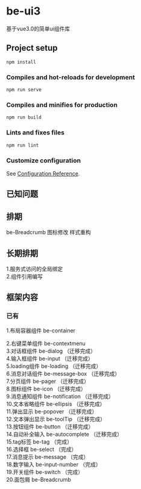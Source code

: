 # be-ui3

基于vue3.0的简单ui组件库

## Project setup

```
npm install
```

### Compiles and hot-reloads for development

```
npm run serve
```

### Compiles and minifies for production

```
npm run build
```

### Lints and fixes files

```
npm run lint
```

### Customize configuration

See [Configuration Reference](https://cli.vuejs.org/config/).

## 已知问题

## 排期

be-Breadcrumb
图标修改 样式重构
## 长期排期

1.服务式访问的全局绑定  
2.组件引用编写

## 框架内容

### 已有

1.布局容器组件 be-container  

2.右键菜单组件 be-contextmenu  
3.对话框组件 be-dialog （迁移完成）  
4.输入框组件 be-input （迁移完成）    
5.loading组件 be-loading （迁移完成）  
6.消息对话组件 be-message-box （迁移完成）  
7.分页组件 be-pager （迁移完成）  
8.图标组件 be-icon （迁移完成）   
9.消息通知组件 be-notification （迁移完成）  
10.文本省略组件 be-ellipsis （迁移完成）  
11.弹出显示 be-popover （迁移完成）  
12.文本弹出显示 be-toolTip （迁移完成）  
13.按钮组件 be-button （迁移完成）   
14.自动补全输入 be-autocomplete （迁移完成）    
15.tag标签 be-tag （完成）    
16.选择框 be-select （完成）    
17.消息提示 be-message （完成）    
18.数字输入 be-input-number （完成）  
19.开关组件 be-switch （完成）  
20.面包屑 be-Breadcrumb











